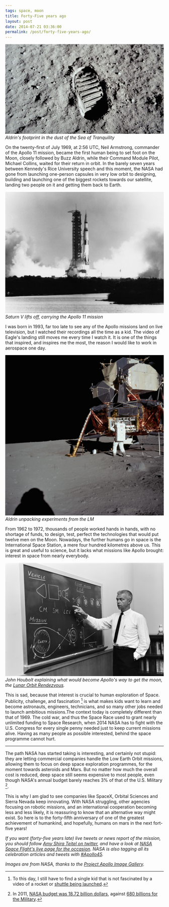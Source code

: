 ```yaml
---
tags: space, moon
title: Forty-Five years ago
layout: post
date: 2014-07-21 03:36:00
permalink: /post/forty-five-years-ago/
---
```


![Aldrin's Bootprint][1]  
_Aldrin's footprint in the dust of the Sea of Tranquility_

On the twenty-first of July 1969, at 2:56&nbsp;UTC, Neil Armstrong, commander of the Apollo 11 mission, became the first human being to set foot on the Moon, closely followed by Buzz Aldrin, while their Command Module Pilot, Michael Collins, waited for their return in orbit. In the barely seven years between Kennedy's Rice University speech and this moment, the NASA had gone from launching one-person capsules in very low orbit to designing, building and launching one of the biggest rockets towards our satellite, landing two people on it and getting them back to Earth.

<!--more-->

![Saturn V liftoff][2]  
_Saturn V lifts off, carrying the Apollo 11 mission_

I was born in 1993, far too late to see any of the Apollo missions land on live television, but I watched their recordings all the time as a kid. The video of Eagle's landing still moves me every time I watch it. It is one of the things that inspired, and inspires me the most, the reason I would like to work in aerospace one day.

![Lunar Module, Aldrin][3]  
_Aldrin unpacking experiments from the LM_

From 1962 to 1972, thousands of people worked hands in hands, with no shortage of funds, to design, test, perfect the technologies that would put twelve men on the Moon. Nowadays, the further humans go in space is the International Space Station, a mere four hundred kilometres above us. This is great and useful to science, but it lacks what missions like Apollo brought: interest in space from nearly everybody.

![houbolt.jpg][7]  
_John Houbolt explaining what would become Apollo's way to get the moon, the [Lunar Orbit Rendezvous][8]._

This is sad, because that interest is crucial to human exploration of Space. Publicity, challenge, and fascination [^1] is what makes kids want to learn and become astronauts, engineers, technicians, and so many other jobs needed to launch ambitious missions.The context today is completely different than that of 1969. The cold war, and thus the Space Race used to grant nearly unlimited funding to Space Research, when 2014 NASA has to fight with the U.S. Congress for every single penny needed just to keep current missions alive. Having as many people as possible interested, behind the space programme cannot hurt.

***

The path NASA has started taking is interesting, and certainly not stupid: they are letting commercial companies handle the Low Earth Orbit missions, allowing them to focus on deep space exploration programmes, for the moment towards asteroids and Mars. But no matter how much the overall cost is reduced, deep space still seems expensive to most people, even though NASA's annual budget barely reaches 3% of that of the U.S. Military [^2].

This is why I am glad to see companies like SpaceX, Orbital Sciences and Sierra Nevada keep innovating. With NASA struggling, other agencies focusing on robotic missions, and an international cooperation becoming less and less likely, it is reassuring to know that an alternative way might exist. So here is to the forty-fifth anniversary of one of the greatest achievement of humankind, and hopefully, humans on mars in the next fort-five years!

_If you want (forty-five years late) live tweets or news report of the mission, you should follow [Amy Shira Teitel on twitter][4], and have a look at [NASA Space Flight's live page for the occasion][5]. NASA is also tagging all its celebration articles and tweets with [#Apollo45][6]._

*Images are from NASA, thanks to the [Project Apollo Image Gallery](http://www.apolloarchive.com/apollo_gallery.html).*

[^1]: To this day, I still have to find a single kid that is not fascinated by a video of a rocket or [shuttle being launched](https://www.youtube.com/watch?v=OnoNITE-CLc).

[^2]: In 2011, [NASA budget was 18.72 billion dollars](http://en.wikipedia.org/wiki/Budget_of_NASA), against [680 billions for the Military](http://en.wikipedia.org/wiki/Military_budget_of_the_United_States#Budget_for_2011).

[1]: /static/media/2014/07/img-1405586960877-raw.jpg
[2]: /static/media/2014/07/img-1405878780314-raw.jpg
[3]: /static/media/2014/07/img-1405879068727-raw.jpg
[4]: http://twitter.com/astVintageSpace
[5]: http://forum.nasaspaceflight.com/index.php?topic=35227.msg1229950#new
[6]: https://twitter.com/search?q=#Apollo45&src=tyah
[7]: /static/media/2014/07/img-1406307162878-raw.jpg
[8]: http://en.wikipedia.org/wiki/Lunar_orbit_rendezvous
